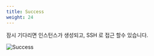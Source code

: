 ```yaml
---
title: Success
weight: 24
---
```


잠시 기다리면 인스턴스가 생성되고, SSH 로 접근 할수 있습니다.

![Success](../../lightsail/images/add_lightsail_04.png)
